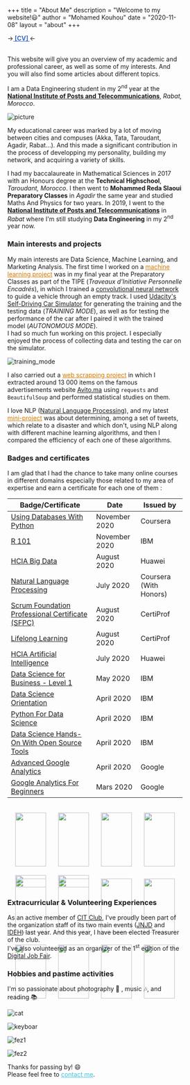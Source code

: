 +++
title = "About Me"
description = "Welcome to my website!😃"
author = "Mohamed Kouhou"
date = "2020-11-08"
layout = "about"
+++

→<strong><a href='/files/mon_CV_V4.pdf' style='color : rgb(61, 101, 194);'> [CV] </a></strong>← <br> <br>  

This website will give you an overview of my academic and professional career, as well as some of my interests. And you will also find some articles about different topics.  
  
I am a Data Engineering student in my 2<sup>nd</sup> year at the **[National Institute of Posts and Telecommunications](http://inpt.ac.ma)**, _Rabat, Morocco_.

![picture](/images/2.JPG)  

My educational career was marked by a lot of moving between cities and compuses (Akka, Tata, Taroudant, Agadir, Rabat...). And this made a significant contribution in the process of developping my personality, building my network, and acquiring a variety of skills.    

I had my baccalaureate in Mathematical Sciences in 2017 with an Honours degree at the __Technical Highschool__, _Taroudant, Morocco_. I then went to __Mohammed Reda Slaoui Preparatory Classes__ in _Agadir_ the same year and studied Maths And Physics for two years. In 2019, I went to the **[National Institute of Posts and Telecommunications](http://inpt.ac.ma)** in _Rabat_ where I'm still studying __Data Engineering__ in my 2<sup>nd</sup> year now.  

### Main interests and projects

My main interests are Data Science, Machine Learning, and Marketing Analysis. The first time I worked on a <a href='/files/Rapport_TIPE_2019.pdf' style='color : rgb(210,120,0);'>machine learning project</a> was in my final year at the Preparatory Classes as part of the TIPE (_Traveaux d'Initiative Personnelle Encadrés_), in which I trained a [convolutional neural network](https://en.wikipedia.org/wiki/Convolutional_neural_network) to guide a vehicle through an empty track. I used [Udacity's Self-Driving Car Simulator](https://github.com/udacity/self-driving-car-sim) for generating the training and the testing data (_TRAINING MODE_), as well as for testing the performance of the car after I paired it with the trained model (_AUTONOMOUS MODE_).  
I had so much fun working on this project. I especially enjoyed the process of collecting data and testing the car on the simulator.
  
![training_mode](/images/10.jpg "This is not a video game lol. I was collecting road data (steering angle, speed, acceleration...) by driving the car manually")  

I also carried out a <a href='https://github.com/KouhouMed/scrapping_avito.ma' style='color : rgb(210,120,0);'>web scrapping project</a> in which I extracted around 13 000 items on the famous advertisements website [Avito.ma](https://avito.ma) using `requests` and `BeautifulSoup` and performed statistical studies on them.  

I love NLP ([Natural Language Processing](https://en.wikipedia.org/wiki/Natural_language_processing)), and my latest <a href='https://github.com/KouhouMed/disaster-tweet-classification/' style='color : rgb(210,120,0);'>mini-project</a> was about determining, among a set of tweets, which relate to a disaster and which don't, using NLP along with different machine learning algorithms, and then I compared the efficiency of each one of these algorithms.  

### Badges and certificates

I am glad that I had the chance to take many online courses in different domains especially those related to my area of expertise and earn a certificate for each one of them :  

   Badge/Certificate | Date | Issued by
---------------------|------|--------
[Using Databases With Python](/files/Coursera_Using_Databases_With_Python.pdf)   |  November 2020  | Coursera
[R 101](/files/R_101.pdf)   |  November 2020  | IBM
[HCIA Big Data](/files/HCIA-Big_Data_certificate.pdf)   |  August 2020  | Huawei
[Natural Language Processing](/files/Coursera_NLP.pdf)   |  July 2020  | Coursera (With Honors)
[Scrum Foundation Professional Certificate (SFPC)](https://www.youracclaim.com/badges/b0e314e6-cccb-4357-9449-55a1aaba3150/public_url)   |  August 2020  | CertiProf 
[Lifelong Learning](https://www.youracclaim.com/badges/a1b514fa-b1df-400c-95ce-e27303ec4492/public_url)   |  August 2020  | CertiProf
[HCIA Artificial Intelligence](/files/Huawei_HCIA_AI_certificate.pdf)   |  July 2020  | Huawei
[Data Science for Business - Level 1](https://www.youracclaim.com/badges/bb52abdb-df1d-4b91-86e1-b7392a2faddb/public_url)   |  May 2020  | IBM
[Data Science Orientation](https://www.youracclaim.com/badges/e13f5e07-42b5-477b-9a8b-c125ffc11b23/public_url)   |  April 2020  | IBM
[Python For Data Science](/files/Py_for_DS.pdf)   |  April 2020  | IBM
[Data Science Hands-On With Open Source Tools](/files/DS_Hands_On.pdf)   |  April 2020  | IBM
[Advanced Google Analytics](/files/Advanced_Google_Analytics.pdf)   |  April 2020  | Google
[Google Analytics For Beginners](/files/Google_Analytics_For_Beginners.pdf)   |  Mars 2020  | Google


<div class="outer-grid">
   <div class="inner-grid">
      <a href="https://www.credly.com/badges/e13f5e07-42b5-477b-9a8b-c125ffc11b23/public_url">
         <img src="https://images.youracclaim.com/size/340x340/images/5fc2d535-e716-46c4-881a-f4822b8da0e5/Cognitive_Class_-_What_is_Data_Science.png"/>
      </a>
      <a href="https://www.credly.com/badges/99a8c077-b57d-4327-a097-564da5954c02/public_url">
         <img src="https://images.youracclaim.com/size/340x340/images/dfd6eb51-4caa-4ffe-b107-85ece064370c/Data_Science_Methodologies.png"/>
      </a>
      <a href="https://www.credly.com/badges/22f29b40-bd24-4a86-b979-5cc04db3c230/public_url">
         <img src="https://images.youracclaim.com/size/340x340/images/087eaefb-61a2-426b-ae74-74efca195667/Data_Visualization_Using_Python.png"/>
      </a>
   </div>
   <div class="inner-grid">
      <a href="https://www.credly.com/badges/bb52abdb-df1d-4b91-86e1-b7392a2faddb/public_url">
         <img src="https://images.youracclaim.com/size/340x340/images/f2f9716d-7be0-47ef-b4ad-c8d3b481b9d7/Data_Sci_Business_Level_1_-_CC_-_2019.png"/>
      </a>
      <a href="https://www.credly.com/badges/aeae648f-a0cb-483b-8879-33b2cf9e6077/public_url">
         <img src="https://images.youracclaim.com/size/340x340/images/49211314-919e-4207-885a-7d2ff76ddb07/Statistics_101_-_CC.png"/>
      </a>
      <a href="https://www.credly.com/badges/64fed60d-7057-498d-a9af-e78ef4ad7fdd/public_url">
         <img src="https://images.youracclaim.com/size/340x340/images/d2cc88b1-1f59-41d2-9f1c-83190e3541e1/R_Essentials.png"/>
      </a>
   </div>
   <div class="inner-grid">
      <a href="https://www.credly.com/badges/b0e314e6-cccb-4357-9449-55a1aaba3150/public_url">
         <img src="https://images.youracclaim.com/size/340x340/images/c2ddc533-ba6c-464d-a69d-f9f28177176b/CertiProf-Badge-SFPC.png"/>
      </a>
      <a href="https://www.credly.com/badges/bfa16ea7-69d8-48da-9c34-07eb974e65f2/public_url">
         <img src="https://images.youracclaim.com/size/340x340/images/84ac9eff-b8a2-4683-846b-f59887a73801/Python_101_Data_Science.png"/>
      </a>
      <a href="https://www.credly.com/badges/30926a52-0333-40fc-b0c7-a691faca5b45/public_url">
         <img src="https://images.youracclaim.com/size/340x340/images/fb8597e1-9283-459d-8770-b2679e42a700/Data_Visualization_with_R.png"/>
      </a>
   </div>
   <div class="inner-grid">
      <a href="https://www.credly.com/badges/a1b514fa-b1df-400c-95ce-e27303ec4492/public_url">
         <img src="https://images.youracclaim.com/size/340x340/images/f5cf37e4-6ebd-4067-96a9-b26d04f51ff7/CertiProf-Badge-LLL.png"/>
      </a>
      <a href="https://www.credly.com/badges/117e9d98-16be-498f-9cc4-3bd8984bc547/public_url">
         <img src="https://images.youracclaim.com/size/340x340/images/ba34cb1c-4344-43f5-9685-55e2e901c0f0/Data_Analysis_using_Python.png"/>
      </a>
      <a href="https://www.credly.com/badges/f3e9ca86-540e-4892-9a6f-f13b2b42400c/public_url">
         <img src="https://images.youracclaim.com/size/340x340/images/5ca7b236-6105-4154-ba22-c8ae12ec1d8c/Data_Sci_Found_Level_1_-_CC_-_2019.png"/>
      </a>
   </div>
   <div class="inner-grid">
      <a href="https://www.credly.com/badges/82169864-6be7-4d82-8417-f4226112030c/public_url">
         <img src="https://images.youracclaim.com/size/340x340/images/de9471ce-018c-4bf4-af49-5c9c1d488613/Data_Science_Tools.png"/>
      </a>
   </div>
   <div class="inner-grid">
      <a href="https://www.credly.com/badges/d78ba395-7c03-4b03-ad4d-ef11f9985041/public_url">
         <img src="https://images.youracclaim.com/size/340x340/images/53caf8cc-b5e9-4424-b4a7-7b069fa13db4/Machine_Learning_with_Python.png"/>
      </a>
   </div>
</div>




### Extracurricular & Volunteering Experiences

As an active member of [CIT Club](m.facebook.com/CIT.INPT/), I've proudly been part of the organization staff of its two main events ([JNJD](https://www.facebook.com/JNJD.CIT/) and [IDEH](https://www.linkedin.com/events/6605234090222460928/)) last year. And this year, I have been elected Treasurer of the club.  
I've also volunteered as an organizer of the 1<sup>st</sup> edition of the [Digital Job Fair](https://www.facebook.com/events/institut-national-des-postes-et-télécommunications/digital-job-fair/219488442411210/).  

### Hobbies and pastime activities

I'm so passionate about photography 📸 , music 🎶, and reading 📚

![cat](/images/cat.jpg)  

![keyboar](/images/keyboard.jpeg)

![fez1](/images/fez1.jpeg)

![fez2](/images/fez2.jpg)

Thanks for passing by! 😄  
Please feel free to <a href='mailto:mohamedkouhou@gmail.com' style='color : rgb(65, 193, 225);'>contact me</a>.



<style>
* {
   box-sizing: border-box;
}
h1 {
   text-align: center;
}
.outer-grid {
   display: flex;
   flex-wrap: wrap;
   padding: 0 4px;
}
.inner-grid {
   flex: 25%;
   max-width: 25%;
   padding: 0 4px;
}
.inner-grid img {
   margin-top: 8px;
   width: 100%;
   padding: 10px;
}
@media screen and (max-width: 800px) {
   .inner-grid {
      flex: 50%;
      max-width: 50%;
   }
}
@media screen and (max-width: 600px) {
   .inner-grid {
      flex: 50%;
      max-width: 100%;
   }
}
</style>